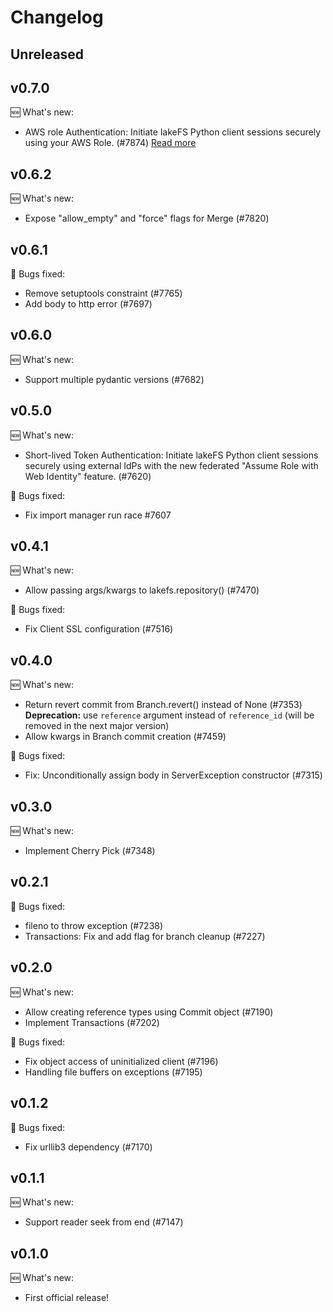 # Changelog

## Unreleased

## v0.7.0
:new: What's new:

- AWS role Authentication: Initiate lakeFS Python client sessions securely using your AWS Role. (#7874)  [Read more](https://docs.lakefs.io/reference/security/external-principals-aws.html#login-with-python) 

## v0.6.2

:new: What's new:

- Expose "allow_empty" and "force" flags for Merge (#7820)

## v0.6.1

:bug: Bugs fixed:

- Remove setuptools constraint (#7765)
- Add body to http error (#7697)

## v0.6.0

:new: What's new:

- Support multiple pydantic versions (#7682)

## v0.5.0

:new: What's new:

- Short-lived Token Authentication: Initiate lakeFS Python client sessions securely using external IdPs with the new federated "Assume Role with Web Identity" feature. (#7620)

:bug: Bugs fixed:

- Fix import manager run race #7607

## v0.4.1

:new: What's new:

- Allow passing args/kwargs to lakefs.repository() (#7470)

:bug: Bugs fixed:

- Fix Client SSL configuration (#7516)

## v0.4.0

:new: What's new:

- Return revert commit from Branch.revert() instead of None (#7353)
  **Deprecation:** use `reference` argument instead of `reference_id` (will be removed in the next major version)
- Allow kwargs in Branch commit creation (#7459)

:bug: Bugs fixed:

- Fix: Unconditionally assign body in ServerException constructor (#7315)

## v0.3.0

:new: What's new:

- Implement Cherry Pick (#7348)

## v0.2.1

:bug: Bugs fixed:

- fileno to throw exception (#7238)
- Transactions: Fix and add flag for branch cleanup (#7227)

## v0.2.0

:new: What's new:

- Allow creating reference types using Commit object (#7190)
- Implement Transactions (#7202)

:bug: Bugs fixed:

- Fix object access of uninitialized client (#7196)
- Handling file buffers on exceptions (#7195)

## v0.1.2

:bug: Bugs fixed:

- Fix urllib3 dependency (#7170)

## v0.1.1

:new: What's new:

- Support reader seek from end (#7147)

## v0.1.0

:new: What's new:

- First official release!
